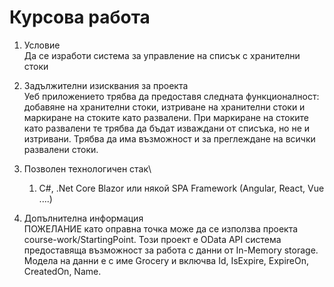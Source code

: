 # Курсова работа

1.	Условие\
Да се изработи система за управление на списък с хранителни стоки

2.	Задължителни изисквания за проекта\
Уеб приложението трябва да предоставя следната функционалност: добавяне на хранителни стоки, изтриване на хранителни стоки и маркиране на стоките като развалени. При маркиране на стоките като развалени те трябва да бъдат изваждани от списъка, но не и изтривани. Трябва да има възможност и за преглеждане на всички развалени стоки.

3.	Позволен технологичен стак\
    1.	C#, .Net Core Blazor или някой SPA Framework (Angular, React, Vue ....)

4.	Допълнителна информация\
ПОЖЕЛАНИЕ като оправна точка може да се използва проекта course-work/StartingPoint. Този проект e OData API система предоставяща възможност за работа с данни от In-Memory storage. Модела на данни е с име Grocery и включва Id, IsExpire,  ExpireOn, CreatedOn, Name.
